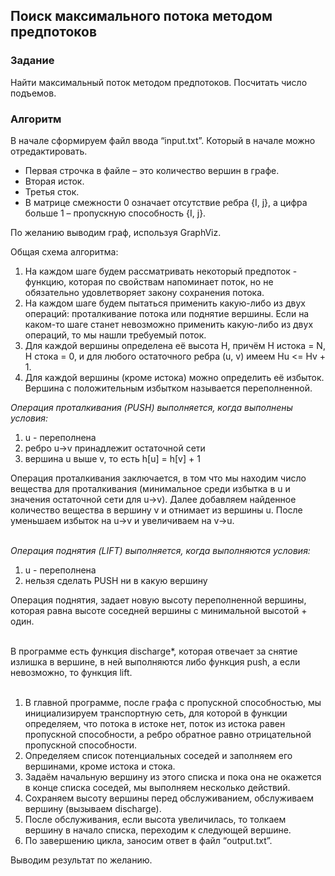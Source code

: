 ## Поиск максимального потока методом предпотоков

### Задание
Найти максимальный поток методом предпотоков. Посчитать число подъемов.

### Алгоритм
В начале сформируем файл ввода “input.txt”. Который в начале можно отредактировать.
* Первая строчка в файле – это количество вершин в графе.
* Вторая исток.
* Третья сток.
* В матрице смежности 0 означает отсутствие ребра {I, j}, а цифра больше 1 – пропускную способность {I, j}.

По желанию выводим граф, используя GraphViz.<br/>

Общая схема алгоритма:
1. На каждом шаге будем рассматривать некоторый предпоток - функцию, которая по свойствам напоминает поток, но не обязательно удовлетворяет закону сохранения потока.
2. На каждом шаге будем пытаться применить какую-либо из двух операций: проталкивание потока или поднятие вершины.
Если на каком-то шаге станет невозможно применить какую-либо из двух операций, то мы нашли требуемый поток.
3. Для каждой вершины определена её высота H, причём H истока = N, H стока = 0, и для любого остаточного ребра (u, v) имеем Hu <= Hv + 1.
4. Для каждой вершины (кроме истока) можно определить её избыток. Вершина с положительным избытком называется переполненной.

*Операция проталкивания (PUSH) выполняется, когда выполнены условия:*
1. u - переполнена
2. ребро u->v принадлежит остаточной сети
3. вершина u выше v, то есть h[u] = h[v] + 1
  
Операция проталкивания заключается, в том что мы находим число вещества для проталкивания (минимальное среди избытка в u и значения остаточной сети для u->v).
Далее добавляем найденное количество вещества в вершину v и отнимает из вершины u. После уменьшаем избыток на u->v и увеличиваем на v->u.<br/>
<br/>

*Операция поднятия (LIFT) выполняется, когда выполняются условия:*
1. u - переполнена
2. нельзя сделать PUSH ни в какую вершину

Операция поднятия, задает новую высоту переполненной вершины, которая равна высоте соседней вершины с минимальной высотой + один.<br/>
<br/>

 В программе есть функция discharge*, которая отвечает за снятие излишка в вершине, в ней выполняются либо функция push, а если невозможно, то функция lift.<br/>
 <br/>
  
1. В главной программе, после графа с пропускной способностью, мы инициализируем транспортную сеть, для которой в функции определяем,
что потока в истоке нет, поток из истока равен пропускной способности, а ребро обратное равно отрицательной пропускной способности.
2. Определяем список потенциальных соседей и заполняем его вершинами, кроме истока и стока.
3. Задаём начальную вершину из этого списка и пока она не окажется в конце списка соседей, мы выполняем несколько действий.
4. Сохраняем высоту вершины перед обслуживанием, обслуживаем вершину (вызываем discharge).
5. После обслуживания, если высота увеличилась, то толкаем вершину в начало списка, переходим к следующей вершине.
6. По завершению цикла, заносим ответ в файл “output.txt”. 

Выводим результат по желанию.


